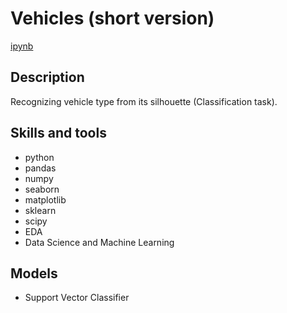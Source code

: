 # Vehicles (short version)
[ipynb](https://github.com/Neiss27/Pet-project-public/blob/main/data-science/Multi-Class%20Classification%20-%20Vehicles%20(short)/Vehicles%20-%20Classification%20-%20short%20version.ipynb "ipynb") 

## Description	
Recognizing vehicle type from its silhouette (Classification task).
## Skills and tools
- python 
- pandas 
- numpy
- seaborn
- matplotlib
- sklearn
- scipy
- EDA
- Data Science and Machine Learning
## Models
- Support Vector Classifier

